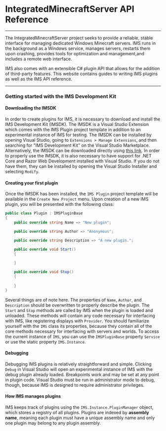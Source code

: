 # IntegratedMinecraftServer API Reference
---
The IntegratedMinecraftServer project seeks to provide a reliable, stable interface for managing dedicated Windows Minecraft servers.
IMS runs in the background as a Windows service, manages servers, restarts them upon crashing,
provides tools for optimization and management,and includes a remote web interface.

IMS also comes with an extensible C# plugin API that allows for the addition of third-party features.  This website contains guides to writing IMS plugins as well as the IMS API reference.

---
### Getting started with the IMS Development Kit
#### Downloading the IMSDK
In order to create plugins for IMS, it is necessary to download and install the IMS Development Kit (IMSDK).  The IMSDK is a Visual Studio Extension which comes with the IMS Plugin project template in addition to an experimental instance of IMS for testing.  The IMSDK can be installed by opening Visual Studio, going to `Extensions > Manage Extensions`, and then searching for "IMS Development Kit" on the Visual Studio Marketplace.  Alternatively, the IMSDK can be downloaded directly using [this link](https://marketplace.visualstudio.com/items?itemName=DouglasDwyer.IMSDevelopmentKit).  In order to properly use the IMSDK, it is also necessary to have support for .NET Core and Razor Web Development installed with Visual Studio.  If you do not have them, they can be installed by opening the Visual Studio Installer and selecting `Modify`.
#### Creating your first plugin
Once the IMSDK has been installed, the `IMS Plugin` project template will be available in the `Create New Project` menu.  Upon creation of a new IMS plugin, you will be presented with the following class:
``` c#
public class Plugin : IMSPluginBase
{
    public override string Name => "New plugin";

    public override string Author => "Anonymous";

    public override string Description => "A new plugin.";

    public override void Start()
    {
            
    }

    public override void Stop()
    {
            
    }
}
```
Several things are of note here.  The properties of `Name`, `Author`, and `Description` should be overwritten to properly describe the plugin.  The `Start` and `Stop` methods are called by IMS when the plugin is loaded and unloaded.  These methods will contain any code necessary for interfacing with IMS, like registering displays with `Provider`.  You should familiarize yourself with the `IMS` class its properties, because they contain all of the core methods necessary for interfacing with servers and worlds.  To access the current instance of `IMS`, you can use the `IMSPluginBase` property `Service` or use the static property `IMS.Instance`.
#### Debugging
Debugging IMS plugins is relatively straightforward and simple.  Clicking `Debug` in Visual Studio will open an experimental instance of IMS with the debug plugin already loaded.  Breakpoints work and may be set at any point in plugin code.  Visual Studio must be run in administrator mode to debug, though, because IMS is designed to require administrator privileges.
#### How IMS manages plugins
IMS keeps track of plugins using the `IMS.Instance.PluginManager` object, which stores a registry of all plugins.  Plugins are indexed by **assembly name**, meaning each plugin must have a unique assembly name and only one plugin may belong to any plugin assembly.

